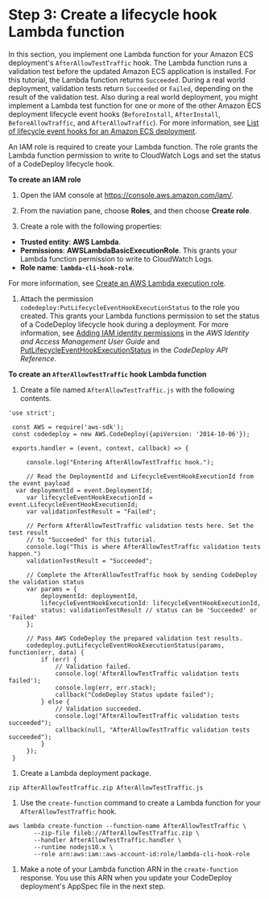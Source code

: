 # Step 3: Create a lifecycle hook Lambda function<a name="tutorial-ecs-with-hooks-create-hooks"></a>

In this section, you implement one Lambda function for your Amazon ECS deployment's `AfterAllowTestTraffic` hook\. The Lambda function runs a validation test before the updated Amazon ECS application is installed\. For this tutorial, the Lambda function returns `Succeeded`\. During a real world deployment, validation tests return `Succeeded` or `Failed`, depending on the result of the validation test\. Also during a real world deployment, you might implement a Lambda test function for one or more of the other Amazon ECS deployment lifecycle event hooks \(`BeforeInstall`, `AfterInstall`, `BeforeAllowTraffic`, and `AfterAllowTraffic`\)\. For more information, see [List of lifecycle event hooks for an Amazon ECS deployment](reference-appspec-file-structure-hooks.md#reference-appspec-file-structure-hooks-list-ecs)\.

 An IAM role is required to create your Lambda function\. The role grants the Lambda function permission to write to CloudWatch Logs and set the status of a CodeDeploy lifecycle hook\. 

**To create an IAM role**

1. Open the IAM console at [https://console\.aws\.amazon\.com/iam/](https://console.aws.amazon.com/iam/)\.

1. From the naviation pane, choose **Roles**, and then choose **Create role**\.

1.  Create a role with the following properties: 
   +  **Trusted entity**: **AWS Lambda**\. 
   +  **Permissions**: **AWSLambdaBasicExecutionRole**\. This grants your Lambda function permission to write to CloudWatch Logs\. 
   +  **Role name**: **`lambda-cli-hook-role`**\. 

   For more information, see [ Create an AWS Lambda execution role](https://docs.aws.amazon.com/lambda/latest/dg/with-userapp.html#with-userapp-walkthrough-custom-events-create-iam-role)\. 

1.  Attach the permission `codedeploy:PutLifecycleEventHookExecutionStatus` to the role you created\. This grants your Lambda functions permission to set the status of a CodeDeploy lifecycle hook during a deployment\. For more information, see [Adding IAM identity permissions](https://docs.aws.amazon.com/IAM/latest/UserGuide/access_policies_manage-attach-detach.html#add-policies-console) in the *AWS Identity and Access Management User Guide* and [PutLifecycleEventHookExecutionStatus](https://docs.aws.amazon.com/codedeploy/latest/APIReference/API_PutLifecycleEventHookExecutionStatus.html) in the *CodeDeploy API Reference*\. 

**To create an `AfterAllowTestTraffic` hook Lambda function**

1.  Create a file named `AfterAllowTestTraffic.js` with the following contents\. 

   ```
   'use strict';
    
    const AWS = require('aws-sdk');
    const codedeploy = new AWS.CodeDeploy({apiVersion: '2014-10-06'});
    
    exports.handler = (event, context, callback) => {
    
    	console.log("Entering AfterAllowTestTraffic hook.");
    	
    	// Read the DeploymentId and LifecycleEventHookExecutionId from the event payload
     var deploymentId = event.DeploymentId;
    	var lifecycleEventHookExecutionId = event.LifecycleEventHookExecutionId;
    	var validationTestResult = "Failed";
    	
    	// Perform AfterAllowTestTraffic validation tests here. Set the test result 
    	// to "Succeeded" for this tutorial.
    	console.log("This is where AfterAllowTestTraffic validation tests happen.")
    	validationTestResult = "Succeeded";
    	
    	// Complete the AfterAllowTestTraffic hook by sending CodeDeploy the validation status
    	var params = {
    		deploymentId: deploymentId,
    		lifecycleEventHookExecutionId: lifecycleEventHookExecutionId,
    		status: validationTestResult // status can be 'Succeeded' or 'Failed'
    	};
    	
    	// Pass AWS CodeDeploy the prepared validation test results.
    	codedeploy.putLifecycleEventHookExecutionStatus(params, function(err, data) {
    		if (err) {
    			// Validation failed.
    			console.log('AfterAllowTestTraffic validation tests failed');
    			console.log(err, err.stack);
    			callback("CodeDeploy Status update failed");
    		} else {
    			// Validation succeeded.
    			console.log("AfterAllowTestTraffic validation tests succeeded");
    			callback(null, "AfterAllowTestTraffic validation tests succeeded");
    		}
    	});
    }
   ```

1.  Create a Lambda deployment package\. 

   ```
   zip AfterAllowTestTraffic.zip AfterAllowTestTraffic.js 
   ```

1.  Use the `create-function` command to create a Lambda function for your `AfterAllowTestTraffic` hook\. 

   ```
   aws lambda create-function --function-name AfterAllowTestTraffic \
          --zip-file fileb://AfterAllowTestTraffic.zip \
          --handler AfterAllowTestTraffic.handler \
          --runtime nodejs10.x \
          --role arn:aws:iam::aws-account-id:role/lambda-cli-hook-role
   ```

1.  Make a note of your Lambda function ARN in the `create-function` response\. You use this ARN when you update your CodeDeploy deployment's AppSpec file in the next step\. 
